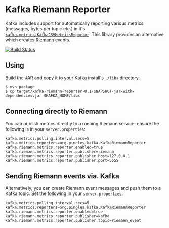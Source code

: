 # Kafka Riemann Reporter
Kafka includes support for automatically reporting various metrics (messages, bytes per topic etc.) in it's [`kafka.metrics.KafkaCSVMetricsReporter`](https://svn.apache.org/repos/asf/kafka/trunk/core/src/main/scala/kafka/metrics/KafkaCSVMetricsReporter.scala). This library provides an alternative which creates [Riemann](http://riemann.io) events.

[![Build Status](https://travis-ci.org/pingles/kafka-riemann-reporter.png)](https://travis-ci.org/pingles/kafka-riemann-reporter)

## Using

Build the JAR and copy it to your Kafka install's `./libs` directory.

    $ mvn package
    $ cp target/kafka-riemann-reporter-0.1-SNAPSHOT-jar-with-dependencies.jar $KAFKA_HOME/libs

## Connecting directly to Riemann

You can publish metrics directly to a running Riemann service; ensure the following is in your `server.properties`:

    kafka.metrics.polling.interval.secs=5
    kafka.metrics.reporters=org.pingles.kafka.KafkaRiemannReporter
    kafka.riemann.metrics.reporter.enabled=true
    kafka.riemann.metrics.reporter.publisher=riemann
    kafka.riemann.metrics.reporter.publisher.host=127.0.0.1
    kafka.riemann.metrics.reporter.publisher.port=5555

## Sending Riemann events via. Kafka

Alternatively, you can create Riemann event messages and push them to a Kafka topic. Set the following in your `server.properties`:

    kafka.metrics.polling.interval.secs=5
    kafka.metrics.reporters=org.pingles.kafka.KafkaRiemannReporter
    kafka.riemann.metrics.reporter.enabled=true
    kafka.riemann.metrics.reporter.publisher=kafka
    kafka.riemann.metrics.reporter.publisher.topic=riemann_event
